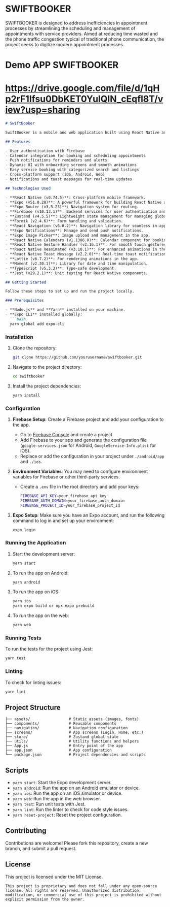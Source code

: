 # SWIFTBOOKER
SWIFTBOOKER is designed to address inefficiencies in appointment processes by streamlining the scheduling and management of appointments with service providers. Aimed at reducing time wasted and the phone traffic congestion typical of traditional phone communication, the project seeks to digitize modern appointment processes.

# Demo APP SWIFTBOOKER
# https://drive.google.com/file/d/1qHp2rF1Ifsu0DbKET0YulQIN_cEqfl8T/view?usp=sharing

```markdown
# SwiftBooker

SwiftBooker is a mobile and web application built using React Native and Expo. It enables users to book services, manage appointments, and receive notifications about their bookings.

## Features

- User authentication with Firebase
- Calendar integration for booking and scheduling appointments
- Push notifications for reminders and alerts
- Dynamic UI with onboarding screens and smooth animations
- Easy service booking with categorized search and listings
- Cross-platform support (iOS, Android, Web)
- Notifications and toast messages for real-time updates

## Technologies Used

- **React Native (v0.74.5)**: Cross-platform mobile framework.
- **Expo (v51.0.28)**: A powerful framework for building React Native apps.
- **Expo Router (v3.5.23)**: Navigation system for routing.
- **Firebase (v10.13.1)**: Backend services for user authentication and real-time database.
- **Zustand (v4.5.5)**: Lightweight state management for managing global state.
- **Formik (v2.4.6)**: Form handling and validation.
- **React Navigation (v6.0.2)**: Navigation library for seamless in-app routing.
- **Expo Notifications**: Manage and send push notifications.
- **Expo Image Picker**: Image upload and management in the app.
- **React Native Calendars (v1.1306.0)**: Calendar component for booking and scheduling.
- **React Native Gesture Handler (v2.16.1)**: For smooth touch gestures and interactions.
- **React Native Reanimated (v3.10.1)**: For enhanced animations in the app.
- **React Native Toast Message (v2.2.0)**: Real-time toast notifications.
- **Lottie (v6.7.2)**: For rendering animations in the app.
- **Moment (v2.30.1)**: Library for date and time manipulation.
- **TypeScript (v5.3.3)**: Type-safe development.
- **Jest (v29.2.1)**: Unit testing for React Native components.

## Getting Started

Follow these steps to set up and run the project locally.

### Prerequisites

- **Node.js** and **Yarn** installed on your machine.
- **Expo CLI** installed globally:
  ```bash
  yarn global add expo-cli
  ```

### Installation

1. Clone the repository:
   ```bash
   git clone https://github.com/yourusername/swiftbooker.git
   ```

2. Navigate to the project directory:
   ```bash
   cd swiftbooker
   ```

3. Install the project dependencies:
   ```bash
   yarn install
   ```

### Configuration

1. **Firebase Setup**: Create a Firebase project and add your configuration to the app.

   - Go to [Firebase Console](https://console.firebase.google.com/) and create a project.
   - Add Firebase to your app and generate the configuration file (`google-services.json` for Android, `GoogleService-Info.plist` for iOS).
   - Replace or add the configuration in your project under `./android/app` and `./ios`.

2. **Environment Variables**: You may need to configure environment variables for Firebase or other third-party services.

   - Create a `.env` file in the root directory and add your keys:
     ```bash
     FIREBASE_API_KEY=your_firebase_api_key
     FIREBASE_AUTH_DOMAIN=your_firebase_auth_domain
     FIREBASE_PROJECT_ID=your_firebase_project_id
     ```

3. **Expo Setup**: Make sure you have an Expo account, and run the following command to log in and set up your environment:
   ```bash
   expo login
   ```

### Running the Application

1. Start the development server:
   ```bash
   yarn start
   ```

2. To run the app on Android:
   ```bash
   yarn android
   ```

3. To run the app on iOS:
   ```bash
   yarn ios
   yarn expo build or npx expo prebuild
   ```

4. To run the app on the web:
   ```bash
   yarn web
   ```

### Running Tests

To run the tests for the project using Jest:
```bash
yarn test
```

### Linting

To check for linting issues:
```bash
yarn lint
```

## Project Structure

```
├── assets/                 # Static assets (images, fonts)
├── components/             # Reusable components
├── navigation/             # Navigation configuration
├── screens/                # App screens (Login, Home, etc.)
├── store/                  # Zustand global state
├── utils/                  # Utility functions and helpers
├── App.js                  # Entry point of the app
├── app.json                # App configuration
└── package.json            # Project dependencies and scripts
```

## Scripts

- `yarn start`: Start the Expo development server.
- `yarn android`: Run the app on an Android emulator or device.
- `yarn ios`: Run the app on an iOS simulator or device.
- `yarn web`: Run the app in the web browser.
- `yarn test`: Run unit tests with Jest.
- `yarn lint`: Run the linter to check for code style issues.
- `yarn reset-project`: Reset the project configuration.

## Contributing

Contributions are welcome! Please fork this repository, create a new branch, and submit a pull request.

## License

This project is licensed under the MIT License.
```
This project is proprietary and does not fall under any open-source license. All rights are reserved. Unauthorized distribution, modification, or commercial use of this project is prohibited without explicit permission from the owner.
